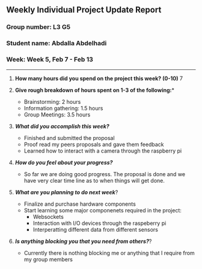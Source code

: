 ## Weekly Individual Project Update Report
### Group number: L3 G5
### Student name: Abdalla Abdelhadi
### Week: Week 5, Feb 7 - Feb 13
___
1. **How many hours did you spend on the project this week? (0-10)** 7

2. **Give rough breakdown of hours spent on 1-3 of the following:***
    - Brainstorming: 2 hours
    - Information gathering: 1.5 hours
    - Group Meetings: 3.5 hours
3. ***What did you accomplish this week?*** 
    - Finished and submitted the proposal
    - Proof read my peers proposals and gave them feedback
    - Learned how to interact with a camera through the raspberry pi
4. ***How do you feel about your progress?*** 
    - So far we are doing good progress. The proposal is done and we have very clear time line as to when things will get done. 
5. ***What are you planning to do next week***? 
    - Finalize and purchase hardware components 
    - Start learning some major componenets required in the project:
      - Websockets
      - Interaction with I/O devices through the raspeberry pi
      - Interperatting different data from different sensors     
6. ***Is anything blocking you that you need from others?***? 
    - Currently there is nothing blocking me or anything that I require from my group members
